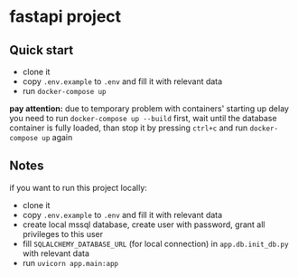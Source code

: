 # fastapi project

## Quick start

- clone it 
- copy `.env.example` to `.env` and fill it with relevant data
- run `docker-compose up`

**pay attention:**
due to temporary problem with containers' starting up delay you need to run `docker-compose up --build` first,
wait until the database container is fully loaded, than stop it by pressing `ctrl+c`  and run `docker-compose up` again 

## Notes

if you want to run this project locally:
- clone it 
- copy `.env.example` to `.env` and fill it with relevant data
- create local mssql database, create user with password, grant all privileges to this user
- fill `SQLALCHEMY_DATABASE_URL` (for local connection) in `app.db.init_db.py` with relevant data
- run `uvicorn app.main:app`


